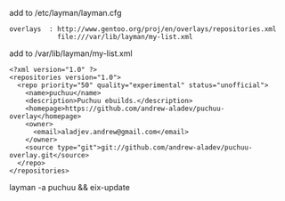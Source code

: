 add to /etc/layman/layman.cfg
    
    overlays  : http://www.gentoo.org/proj/en/overlays/repositories.xml
                file:///var/lib/layman/my-list.xml

add to /var/lib/layman/my-list.xml

    <?xml version="1.0" ?>
    <repositories version="1.0">
      <repo priority="50" quality="experimental" status="unofficial">
        <name>puchuu</name>
        <description>Puchuu ebuilds.</description>
        <homepage>https://github.com/andrew-aladev/puchuu-overlay</homepage>
        <owner>
          <email>aladjev.andrew@gmail.com</email>
        </owner>
        <source type="git">git://github.com/andrew-aladev/puchuu-overlay.git</source>
      </repo>
    </repositories>

layman -a puchuu && eix-update


